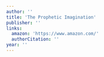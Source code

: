 ```yaml
---
author: ''
title: 'The Prophetic Imagination'
publisher: ''
links:
  amazon: 'https://www.amazon.com/'
  authorCitation: ''
year: ''
---
```

